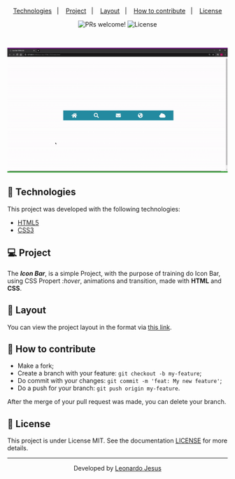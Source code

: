 <p align="center">
  <a href="#-Technologies">Technologies</a>&nbsp;&nbsp;&nbsp;|&nbsp;&nbsp;&nbsp;
  <a href="#-Project">Project</a>&nbsp;&nbsp;&nbsp;|&nbsp;&nbsp;&nbsp;
  <a href="#-layout">Layout</a>&nbsp;&nbsp;&nbsp;|&nbsp;&nbsp;&nbsp;
  <a href="#-How-to-contribute">How to contribute</a>&nbsp;&nbsp;&nbsp;|&nbsp;&nbsp;&nbsp;
  <a href="#memo-license">License</a>
</p>

<p align="center">
 <img src="https://img.shields.io/static/v1?label=PRs&message=welcome&color=7159c1&labelColor=000000" alt="PRs welcome!" />

  <img alt="License" src="https://img.shields.io/static/v1?label=license&message=MIT&color=7159c1&labelColor=000000">
</p>

<br>

<p align="center">
  <img src="./icon-bar.gif" alt="Icon Bar">
</p>

## 🚀 Technologies

This project was developed with the following technologies:

- [HTML5](https://en.wikipedia.org/wiki/HTML5)
- [CSS3](https://en.wikipedia.org/wiki/Cascading_Style_Sheets#CSS_3)

## 💻 Project

The ***Icon Bar***,  is a simple Project, with the purpose of training do Icon Bar, using CSS Propert *:hover*, animations and transition, made with **HTML** and **CSS**.

## 🔖 Layout

You can view the project layout in the format via [this link](<https://codepen.io/leonardoj02/pen/ZEYwNdO>).

## 🤔 How to contribute

- Make a fork;
- Create a branch with your feature: `git checkout -b my-feature`;
- Do commit with your changes: `git commit -m 'feat: My new feature'`;
- Do a push for your branch: `git push origin my-feature`.

After the merge of your pull request was made, you can delete your branch.

## :memo: License

This project is under License MIT. See the documentation [LICENSE](LICENSE.md) for more details.

---

<p align="center">Developed by <a href="https://www.linkedin.com/in/leonardojesus02/">Leonardo Jesus</a>
